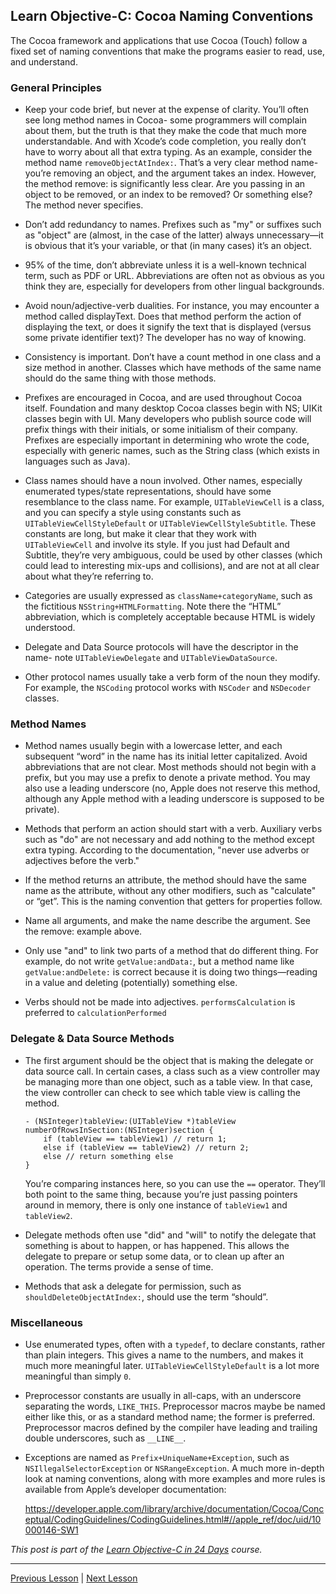 ## Learn Objective-C: Cocoa Naming Conventions

The Cocoa framework and applications that use Cocoa (Touch) follow a fixed set of naming conventions that make the programs easier to read, use, and understand.

### General Principles

* Keep your code brief, but never at the expense of clarity. You’ll often see long method names in Cocoa- some programmers will complain about them, but the truth is that they make the code that much more understandable. And with Xcode’s code completion, you really don’t have to worry about all that extra typing. As an example, consider the method name `removeObjectAtIndex:`. That’s a very clear method name- you’re removing an object, and the argument takes an index. However, the method remove: is significantly less clear. Are you passing in an object to be removed, or an index to be removed? Or something else? The method never specifies.

* Don’t add redundancy to names. Prefixes such as "my" or suffixes such as "object" are (almost, in the case of the latter) always unnecessary—it is obvious that it’s your variable, or that (in many cases) it’s an object.

* 95% of the time, don’t abbreviate unless it is a well-known technical term, such as PDF or URL. Abbreviations are often not as obvious as you think they are, especially for developers from other lingual backgrounds.

* Avoid noun/adjective-verb dualities. For instance, you may encounter a method called displayText. Does that method perform the action of displaying the text, or does it signify the text that is displayed (versus some private identifier text)? The developer has no way of knowing.

* Consistency is important. Don’t have a count method in one class and a size method in another. Classes which have methods of the same name should do the same thing with those methods.

* Prefixes are encouraged in Cocoa, and are used throughout Cocoa itself. Foundation and many desktop Cocoa classes begin with NS; UIKit classes begin with UI. Many developers who publish source code will prefix things with their initials, or some initialism of their company. Prefixes are especially important in determining who wrote the code, especially with generic names, such as the String class (which exists in languages such as Java).

* Class names should have a noun involved. Other names, especially enumerated types/state representations, should have some resemblance to the class name. For example, `UITableViewCell` is a class, and you can specify a style using constants such as `UITableViewCellStyleDefault` or `UITableViewCellStyleSubtitle`. These constants are long, but make it clear that they work with `UITableViewCell` and involve its style. If you just had Default and Subtitle, they’re very ambiguous, could be used by other classes (which could lead to interesting mix-ups and collisions), and are not at all clear about what they’re referring to.

* Categories are usually expressed as `className+categoryName`, such as the fictitious `NSString+HTMLFormatting`. Note there the “HTML” abbreviation, which is completely acceptable because HTML is widely understood.

* Delegate and Data Source protocols will have the descriptor in the name- note `UITableViewDelegate` and `UITableViewDataSource`.

* Other protocol names usually take a verb form of the noun they modify. For example, the `NSCoding` protocol works with `NSCoder` and `NSDecoder` classes.

### Method Names

* Method names usually begin with a lowercase letter, and each subsequent “word” in the name has its initial letter capitalized. Avoid abbreviations that are not clear. Most methods should not begin with a prefix, but you may use a prefix to denote a private method. You may also use a leading underscore (no, Apple does not reserve this method, although any Apple method with a leading underscore is supposed to be private).

* Methods that perform an action should start with a verb. Auxiliary verbs such as "do" are not necessary and add nothing to the method except extra typing. According to the documentation, "never use adverbs or adjectives before the verb."

* If the method returns an attribute, the method should have the same name as the attribute, without any other modifiers, such as "calculate" or “get”. This is the naming convention that getters for properties follow.

* Name all arguments, and make the name describe the argument. See the remove: example above.

* Only use "and" to link two parts of a method that do different thing. For example, do not write `getValue:andData:`, but a method name like `getValue:andDelete:` is correct because it is doing two things—reading in a value and deleting (potentially) something else.

* Verbs should not be made into adjectives. `performsCalculation` is preferred to `calculationPerformed`

### Delegate & Data Source Methods

* The first argument should be the object that is making the delegate or data source call. In certain cases, a class such as a view controller may be managing more than one object, such as a table view. In that case, the view controller can check to see which table view is calling the method.

    ```objc
    - (NSInteger)tableView:(UITableView *)tableView numberOfRowsInSection:(NSInteger)section {
        if (tableView == tableView1) // return 1; 
        else if (tableView == tableView2) // return 2; 
        else // return something else
    }
    ```

    You’re comparing instances here, so you can use the `==` operator. They’ll both point to the same thing, because you’re just passing pointers around in memory, there is only one instance of `tableView1` and `tableView2`.

* Delegate methods often use "did" and "will" to notify the delegate that something is about to happen, or has happened. This allows the delegate to prepare or setup some data, or to clean up after an operation. The terms provide a sense of time.

* Methods that ask a delegate for permission, such as `shouldDeleteObjectAtIndex:`, should use the term “should”.

### Miscellaneous

* Use enumerated types, often with a `typedef`, to declare constants, rather than plain integers. This gives a name to the numbers, and makes it much more meaningful later. `UITableViewCellStyleDefault` is a lot more meaningful than simply `0`.

* Preprocessor constants are usually in all-caps, with an underscore separating the words, `LIKE_THIS`. Preprocessor macros maybe be named either like this, or as a standard method name; the former is preferred. Preprocessor macros defined by the compiler have leading and trailing double underscores, such as `__LINE__`.

* Exceptions are named as `Prefix+UniqueName+Exception`, such as `NSIllegalSelectorException` or `NSRangeException`. A much more in-depth look at naming conventions, along with more examples and more rules is available from Apple’s developer documentation:

    https://developer.apple.com/library/archive/documentation/Cocoa/Conceptual/CodingGuidelines/CodingGuidelines.html#//apple_ref/doc/uid/10000146-SW1

*This post is part of the [Learn Objective-C in 24 Days](38.md) course.*

---

[Previous Lesson](87.md) | [Next Lesson](89.md)
